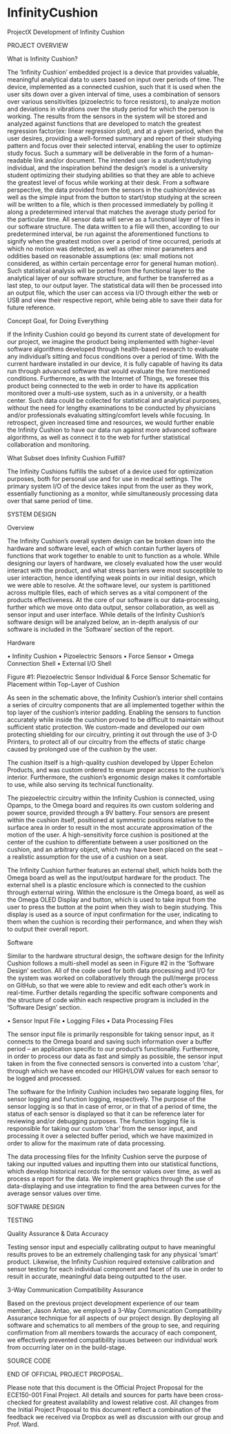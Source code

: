 # InfinityCushion
ProjectX Development of Infinity Cushion


PROJECT OVERVIEW

  What is Infinity Cushion?

The ‘Infinity Cushion’ embedded project is a device that provides valuable, meaningful analytical data to users based on input over periods of time. The device, implemented as a connected cushion, such that it is used when the user sits down over a given interval of time, uses a combination of sensors over various sensitivities (pizoelectric to force resistors), to analyze motion and deviations in vibrations over the study period for which the person is working. The results from the sensors in the system will be stored and analyzed against functions that are developed to match the greatest regression factor(ex: linear regression plot), and at a given period, when the user desires, providing a well-formed summary and report of their studying pattern and focus over their selected interval, enabling the user to optimize study focus. Such a summary will be deliverable in the form of a human-readable link and/or document. The intended user is a student/studying individual, and the inspiration behind the design’s model is a university student optimizing their studying abilities so that they are able to achieve the greatest level of focus while working at their desk. 
From a software perspective, the data provided from the sensors in the cushion/device as well as the simple input from the button to start/stop studying at the screen will be written to a file, which is then processed immediately by polling it along a predetermined interval that matches the average study period for the particular time. All sensor data will serve as a functional layer of files in our software structure. The data written to a file will then, according to our predetermined interval, be run against the aforementioned functions to signify when the greatest motion over a period of time occurred, periods at which no motion was detected, as well as other minor parameters and oddities based on reasonable assumptions (ex: small motions not considered, as within certain percentage error for general human motion). Such statistical analysis will be ported from the functional layer to the analytical layer of our software structure, and further be transferred as a last step, to our output layer. The statistical data will then be processed into an output file, which the user can access via I/O through either the web or USB and view their respective report, while being able to save their data for future reference. 

  Concept Goal, for Doing Everything

If the Infinity Cushion could go beyond its current state of development for our project, we imagine the product being implemented with higher-level software algorithms developed through health-based research to evaluate any individual’s sitting and focus conditions over a period of time. With the current hardware installed in our device, it is fully capable of having its data run through advanced software that would evaluate the fore mentioned conditions. Furthermore, as with the Internet of Things, we foresee this product being connected to the web in order to have its application monitored over a multi-use system, such as in a university, or a health center. Such data could be collected for statistical and analytical purposes, without the need for lengthy examinations to be conducted by physicians and/or professionals evaluating sitting/comfort levels while focusing. In retrospect, given increased time and resources, we would further enable the Infinity Cushion to have our data run against more advanced software algorithms, as well as connect it to the web for further statistical collaboration and monitoring. 

What Subset does Infinity Cushion Fulfill?

The Infinity Cushions fulfills the subset of a device used for optimization purposes, both for personal use and for use in medical settings. The primary system I/O of the device takes input from the user as they work, essentially functioning as a monitor, while simultaneously processing data over that same period of time. 













SYSTEM DESIGN 

 Overview

The Infinity Cushion’s overall system design can be broken down into the hardware and software level, each of which contain further layers of functions that work together to enable to unit to function as a whole. While designing our layers of hardware, we closely evaluated how the user would interact with the product, and what stress barriers were most susceptible to user interaction, hence identifying weak points in our initial design, which we were able to resolve. At the software level, our system is partitioned across multiple files, each of which serves as a vital component of the products effectiveness. At the core of our software is our data-processing, further which we move onto data output, sensor collaboration, as well as sensor input and user interface. While details of the Infinity Cushion’s software design will be analyzed below, an in-depth analysis of our software is included in the ‘Software’ section of the report. 

Hardware


•	Infinity Cushion
•	Pizoelectric Sensors
•	Force Sensor
•	Omega Connection Shell
•	External I/O Shell
 
Figure #1: Piezoelectric Sensor Individual & Force Sensor Schematic for Placement within Top-Layer of Cushion

As seen in the schematic above, the Infinity Cushion’s interior shell contains a series of circuitry components that are all implemented together within the top layer of the cushion’s interior padding. Enabling the sensors to function accurately while inside the cushion proved to be difficult to maintain without sufficient static protection. We custom-made and developed our own protecting shielding for our circuitry, printing it out through the use of 3-D Printers, to protect all of our circuitry from the effects of static charge caused by prolonged use of the cushion by the user. 

The cushion itself is a high-quality cushion developed by Upper Echelon Products, and was custom ordered to ensure proper access to the cushion’s interior. Furthermore, the cushion’s ergonomic design makes it comfortable to use, while also serving its technical functionality. 

The piezoelectric circuitry within the Infinity Cushion is connected, using Opamps, to the Omega board and requires its own custom soldering and power source, provided through a 9V battery. Four sensors are present within the cushion itself, positioned at symmetric positions relative to the surface area in order to result in the most accurate approximation of the motion of the user. A high-sensitivity force cushion is positioned at the center of the cushion to differentiate between a user positioned on the cushion, and an arbitrary object, which may have been placed on the seat – a realistic assumption for the use of a cushion on a seat. 

The Infinity Cushion further features an external shell, which holds both the Omega board as well as the input/output hardware for the product. The external shell is a plastic enclosure which is connected to the cushion through external wiring. Within the enclosure is the Omega board, as well as the Omega OLED Display and button, which is used to take input from the user to press the button at the point when they wish to begin studying. This display is used as a source of input confirmation for the user, indicating to them when the cushion is recording their performance, and when they wish to output their overall report. 

Software

Similar to the hardware structural design, the software design for the Infinity Cushion follows a multi-shell model as seen in Figure #2 in the ‘Software Design’ section. All of the code used for both data processing and I/O for the system was worked on collaboratively through the pull/merge process on GitHub, so that we were able to review and edit each other’s work in real-time. Further details regarding the specific software components and the structure of code within each respective program is included in the ‘Software Design’ section. 


  
•	Sensor Input File
•	Logging Files
•	Data Processing Files


The sensor input file is primarily responsible for taking sensor input, as it connects to the Omega board and saving such information over a buffer period – an application specific to our product’s functionality. Furthermore, in order to process our data as fast and simply as possible, the sensor input taken in from the five connected sensors is converted into a custom ‘char’, through which we have encoded our HIGH/LOW values for each sensor to be logged and processed. 

The software for the Infinity Cushion includes two separate logging files, for sensor logging and function logging, respectively. The purpose of the sensor logging is so that in case of error, or in that of a period of time, the status of each sensor is displayed so that it can be reference later for reviewing and/or debugging purposes. The function logging file is responsible for taking our custom ‘char’ from the sensor input, and processing it over a selected buffer period, which we have maximized in order to allow for the maximum rate of data processing. 

The data processing files for the Infinity Cushion serve the purpose of taking our inputted values and inputting them into our statistical functions, which develop historical records for the sensor values over time, as well as process a report for the data. We implement graphics through the use of data-displaying and use integration to find the area between curves for the average sensor values over time. 





SOFTWARE DESIGN


 



TESTING

Quality Assurance & Data Accuracy

Testing sensor input and especially calibrating output to have meaningful results proves to be an extremely challenging task for any physical ‘smart’ product. Likewise, the Infinity Cushion required extensive calibration and sensor testing for each individual component and facet of its use in order to result in accurate, meaningful data being outputted to the user. 

3-Way Communication Compatibility Assurance

Based on the previous project development experience of our team member, Jason Antao, we employed a 3-Way Communication Compatibility Assurance technique for all aspects of our project design. By deploying all software and schematics to all members of the group to see, and requiring confirmation from all members towards the accuracy of each component, we effectively prevented compatibility issues between our individual work from occurring later on in the build-stage. 



























SOURCE CODE

END OF OFFICIAL PROJECT PROPOSAL. 

Please note that this document is the Official Project Proposal for the ECE150-001 Final Project. All details and sources for parts have been cross-checked for greatest availability and lowest relative cost. All changes from the Initial Project Proposal to this document reflect a combination of the feedback we received via Dropbox as well as discussion with our group and Prof. Ward. 


